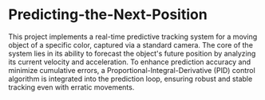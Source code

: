 # Predicting-the-Next-Position
This project implements a real-time predictive tracking system for a moving object of a specific color, captured via a standard camera. The core of the system lies in its ability to forecast the object's future position by analyzing its current velocity and acceleration. To enhance prediction accuracy and minimize cumulative errors, a Proportional-Integral-Derivative (PID) control algorithm is integrated into the prediction loop, ensuring robust and stable tracking even with erratic movements.
